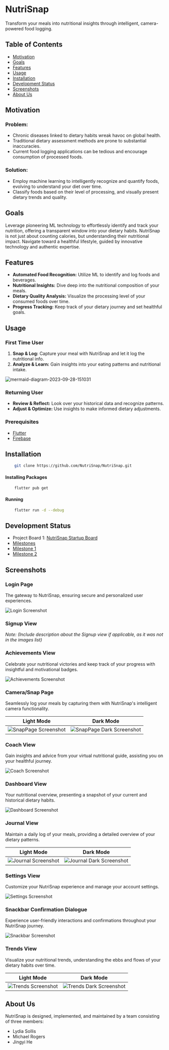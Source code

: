 # NutriSnap

Transform your meals into nutritional insights through intelligent, camera-powered food logging.

## Table of Contents

- [Motivation](#motivation)
- [Goals](#goals)
- [Features](#features)
- [Usage](#usage)
- [Installation](#installation)
- [Development Status](#development-status)
- [Screenshots](#screenshots)
- [About Us](#about-us)

## Motivation

### Problem:

- Chronic diseases linked to dietary habits wreak havoc on global health.
- Traditional dietary assessment methods are prone to substantial inaccuracies.
- Current food logging applications can be tedious and encourage consumption of processed foods.

### Solution:

- Employ machine learning to intelligently recognize and quantify foods, evolving to understand your diet over time.
- Classify foods based on their level of processing, and visually present dietary trends and quality.

<!-- ![Solution Screenshot](/path_to/solution_screenshot.png) -->

## Goals

Leverage pioneering ML technology to effortlessly identify and track your nutrition, offering a transparent window into your dietary habits. NutriSnap is not just about counting calories, but understanding their nutritional impact. Navigate toward a healthful lifestyle, guided by innovative technology and authentic expertise.

## Features

- **Automated Food Recognition:** Utilize ML to identify and log foods and beverages.
- **Nutritional Insights:** Dive deep into the nutritional composition of your meals.
- **Dietary Quality Analysis:** Visualize the processing level of your consumed foods over time.
- **Progress Tracking:** Keep track of your dietary journey and set healthful goals.

## Usage

### First Time User

1. **Snap & Log:** Capture your meal with NutriSnap and let it log the nutritional info.
2. **Analyze & Learn:** Gain insights into your eating patterns and nutritional intake.

![mermaid-diagram-2023-09-28-151031](https://github.com/NutriSnap/NutriSnap.github.io/assets/60171929/25d8ec44-861f-4571-96cc-f0004db4b637)

### Returning User

- **Review & Reflect:** Look over your historical data and recognize patterns.
- **Adjust & Optimize:** Use insights to make informed dietary adjustments.

### Prerequisites

- [Flutter](https://flutter.dev/docs/get-started/install)
- [Firebase](https://firebase.google.com/docs/flutter/setup)

## Installation

```bash
    git clone https://github.com/NutriSnap/NutriSnap.git
```

#### Installing Packages

```bash
    flutter pub get
```

#### Running

```bash
    flutter run -d --debug
```

## Development Status

- Project Board 1: [NutriSnap Startup Board](https://github.com/orgs/NutriSnap/projects/1/views/2)
- [Milestones](https://github.com/NutriSnap/NutriSnap/milestones)
- [Milestone 1](https://github.com/NutriSnap/NutriSnap/milestone/1)
- [Milestone 2](https://github.com/NutriSnap/NutriSnap/milestone/2)

## Screenshots

### Login Page

The gateway to NutriSnap, ensuring secure and personalized user experiences.

![Login Screenshot](LoginPage.png)

### Signup View

_Note: (Include description about the Signup view if applicable, as it was not in the images list)_

### Achievements View

Celebrate your nutritional victories and keep track of your progress with insightful and motivational badges.

![Achievements Screenshot](images/Acheivements.png)

### Camera/Snap Page

Seamlessly log your meals by capturing them with NutriSnap's intelligent camera functionality.

|                 Light Mode                  |                       Dark Mode                       |
| :-----------------------------------------: | :---------------------------------------------------: |
| ![SnapPage Screenshot](images/SnapPage.png) | ![SnapPage Dark Screenshot](images/SnapPage-Dark.png) |

### Coach View

Gain insights and advice from your virtual nutritional guide, assisting you on your healthful journey.

![Coach Screenshot](images/Coach.png)

### Dashboard View

Your nutritional overview, presenting a snapshot of your current and historical dietary habits.

![Dashboard Screenshot](images/Dashboard.png)

### Journal View

Maintain a daily log of your meals, providing a detailed overview of your dietary patterns.

|                Light Mode                 |                      Dark Mode                      |
| :---------------------------------------: | :-------------------------------------------------: |
| ![Journal Screenshot](images/Journal.png) | ![Journal Dark Screenshot](images/Journal-Dark.png) |

### Settings View

Customize your NutriSnap experience and manage your account settings.

![Settings Screenshot](images/Settings.png)

### Snackbar Confirmation Dialogue

Experience user-friendly interactions and confirmations throughout your NutriSnap journey.

![Snackbar Screenshot](images/Snackbar-Confirm-Dialogue.png)

### Trends View

Visualize your nutritional trends, understanding the ebbs and flows of your dietary habits over time.

|               Light Mode                |                     Dark Mode                     |
| :-------------------------------------: | :-----------------------------------------------: |
| ![Trends Screenshot](images/Trends.png) | ![Trends Dark Screenshot](images/Trends-Dark.png) |

## About Us

NutriSnap is designed, implemented, and maintained by a team consisting of three members:

- Lydia Sollis
- Michael Rogers
- Jingyi He
